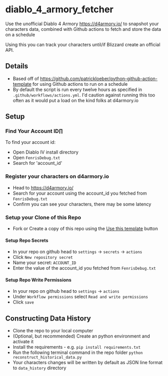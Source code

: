# diablo_4_armory_fetcher

Use the unofficial Diablo 4 Armory https://d4armory.io/ to snapshot your characters data, combined with Github actions to fetch and store the data on a schedule

Using this you can track your characters until/if Blizzard create an official API.

## Details

- Based off of https://github.com/patrickloeber/python-github-action-template for using Github actions to run on a schedule
- By default the script is run every twelve hours as specified in `.github/workflows/actions.yml`. I'd caution against running this too often as it would put a load on the kind folks at d4armory.io

## Setup

### Find Your Account ID∏

To find your account id:
- Open Diablo IV install directory
- Open `FenrisDebug.txt`
- Search for 'account_id'

### Register your characters on d4armory.io
- Head to https://d4armory.io/
- Search for your account using the account_id you fetched from `FenrisDebug.txt`
- Confirm you can see your characters, there may be some latency

### Setup your Clone of this Repo
- Fork or Create a copy of this repo using the [Use this template](https://github.com/ryancollingwood/diablo_4_armory_fetcher/generate) button

#### Setup Repo Secrets
- In your repo on github head to `settings` -> `secrets` -> `actions`
- Click `New repository secret`
- Name your secret: `ACCOUNT_ID`
- Enter the value of the account_id you fetched from `FenrisDebug.txt`

#### Setup Repo Write Permissions
- In your repo on github head to `settings` -> `actions`
- Under `Workflow permissions` select `Read and write permissions`
- Click `save`

## Constructing Data History
- Clone the repo to your local computer
- (Optional, but recommended) Create an python environment and activate it
- Install the requirements - e.g. `pip install requirements.txt`
- Run the following terminal command in the repo folder `python reconstruct_historical_data.py`
- Your characters changes will be written by default as JSON line format to `data_history` directory